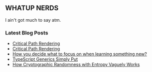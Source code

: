 ## WHATUP NERDS

I ain't got much to say atm.


### Latest Blog Posts

<!-- BLOG-POST-LIST:START -->
- [Critical Path Rendering](https://dev.to/aaronarney/critical-path-rendering-2fj5)
- [Critical Path Rendering](https://www.aaronarney.dev/blog/critical-path-rendering/)
- [How you decide what to focus on when learning something new?](https://dev.to/aaronarney/how-you-decide-what-to-focus-on-when-learning-something-new-3joc)
- [TypeScript Generics Simply Put](https://dev.to/aaronarney/typescript-generics-simply-put-3i9o)
- [How Cryptographic Randomness with Entropy Vaguely Works](https://dev.to/aaronarney/how-cryptographic-randomness-with-entropy-vaguely-works-2ocg)
<!-- BLOG-POST-LIST:END -->
